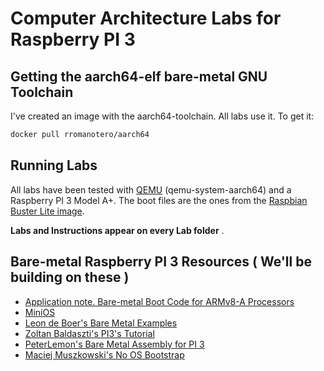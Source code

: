 # Computer Architecture Labs for Raspberry PI 3

## Getting the aarch64-elf bare-metal GNU Toolchain

I've created an image with the aarch64-toolchain. All labs use it. To get it:

```bash
docker pull rromanotero/aarch64
```
## Running Labs

All labs have been tested with [QEMU](https://www.qemu.org/download/) (qemu-system-aarch64) and a Raspberry PI 3 Model A+. The boot files are the ones from the [Raspbian Buster Lite image](https://www.raspberrypi.org/downloads/raspbian/).

**Labs and Instructions appear on every Lab folder** .

## Bare-metal Raspberry PI 3 Resources ( We'll be building on these )
- [Application note. Bare-metal Boot Code for ARMv8-A Processors](http://infocenter.arm.com/help/topic/com.arm.doc.dai0527a/DAI0527A_baremetal_boot_code_for_ARMv8_A_processors.pdf)
- [MiniOS](https://github.com/rromanotero/minios)
- [Leon de Boer's Bare Metal Examples](https://github.com/LdB-ECM/Raspberry-Pi/)
- [Zoltan Baldaszti's PI3's Tutorial](https://github.com/bztsrc/raspi3-tutorial)
- [PeterLemon's Bare Metal Assembly  for PI 3](https://github.com/PeterLemon/RaspberryPi)
- [Maciej Muszkowski's No OS Bootstrap](https://github.com/mmuszkow/NoOsBootstrap/)
